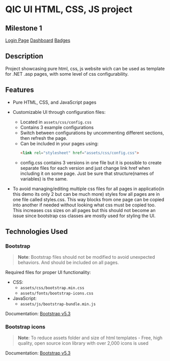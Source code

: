 # QIC UI HTML, CSS, JS project

## Milestone 1
[Login Page](/login/login.html)
[Dashboard](/dashboard.html)
[Badges](/badges-summary.html)

## Description
Project showcasing pure html, css, js website wich can be used as template for .NET .asp pages, with some level of css configurability.

## Features
- Pure HTML, CSS, and JavaScript pages
- Customizable UI through configuration files:
  - Located in `assets/css/config.css`
  - Contains 3 example configurations
  - Switch between configurations by uncommenting different sections, then refresh the page.
  - Can be included in your pages using:
    ```html
    <link rel="stylesheet" href="assets/css/config.css">
    ```
  - config.css contains 3 versions in one file but it is possible to create separate files for each version and just change link href when including it on some page. Just be sure that structure(names of variables) is the same.

- To avoid managing/editing multiple css files for all pages in applicatio(in this demo its only 2 but can be much more) styles fow all pages are in one file called styles.css. This way blocks from one page can be copied into another if needed without looking what css must be copied too. This increases css sizes on all pages but this should not become an issue since bootstrap css classes are mostly used for styling the UI.
  

## Technologies Used
### Bootstrap
> **Note**: Bootstrap files should not be modified to avoid unexpected behaviors. And should be included on all pages.

Required files for proper UI functionality:
- CSS:
  - `assets/css/bootstrap.min.css`
  - `assets/fonts/bootstrap-icons.css`
- JavaScript:
  - `assets/js/bootstrap-bundle.min.js`

Documentation: [Bootstrap v5.3](https://getbootstrap.com/docs/5.3/getting-started/introduction/)

### Bootstrap icons
> **Note**: To reduce assets folder and size of html templates - Free, high quality, open source icon library with over 2,000 icons is used

Documentation: [Bootstrap v5.3](https://icons.getbootstrap.com/?q=home#usage)

